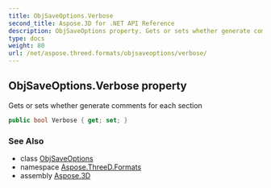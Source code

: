 ```yaml
---
title: ObjSaveOptions.Verbose
second_title: Aspose.3D for .NET API Reference
description: ObjSaveOptions property. Gets or sets whether generate comments for each section
type: docs
weight: 80
url: /net/aspose.threed.formats/objsaveoptions/verbose/
---
```

## ObjSaveOptions.Verbose property

Gets or sets whether generate comments for each section

```csharp
public bool Verbose { get; set; }
```

### See Also

* class [ObjSaveOptions](../)
* namespace [Aspose.ThreeD.Formats](../../../aspose.threed.formats/)
* assembly [Aspose.3D](../../../)


